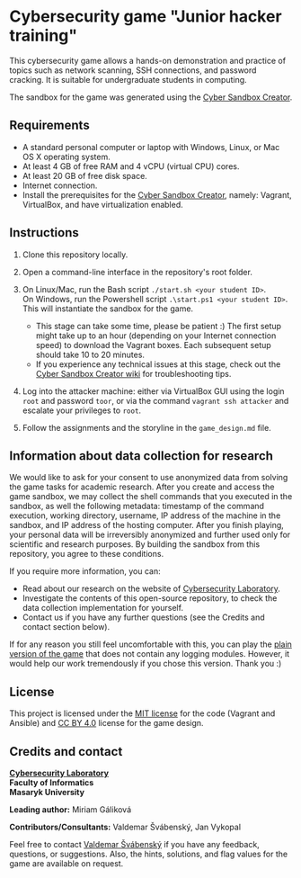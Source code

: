 # Cybersecurity game "Junior hacker training"

This cybersecurity game allows a hands-on demonstration and practice of topics such as network scanning, SSH connections, and password cracking. It is suitable for undergraduate students in computing.

The sandbox for the game was generated using the [Cyber Sandbox Creator](https://gitlab.ics.muni.cz/muni-kypo-csc/cyber-sandbox-creator).

## Requirements

* A standard personal computer or laptop with Windows, Linux, or Mac OS X operating system.
* At least 4 GB of free RAM and 4 vCPU (virtual CPU) cores.
* At least 20 GB of free disk space.
* Internet connection.
* Install the prerequisites for the [Cyber Sandbox Creator](https://gitlab.ics.muni.cz/muni-kypo-csc/cyber-sandbox-creator/-/wikis/Installation), namely: Vagrant, VirtualBox, and have virtualization enabled.

## Instructions

1. Clone this repository locally.

2. Open a command-line interface in the repository's root folder.

3. On Linux/Mac, run the Bash script `./start.sh <your student ID>`.\
   On Windows, run the Powershell script `.\start.ps1 <your student ID>`.
   This will instantiate the sandbox for the game.
	* This stage can take some time, please be patient :) The first setup might take up to an hour (depending on your Internet connection speed) to download the Vagrant boxes. Each subsequent setup should take 10 to 20 minutes.
	* If you experience any technical issues at this stage, check out the [Cyber Sandbox Creator wiki](https://gitlab.ics.muni.cz/muni-kypo-csc/cyber-sandbox-creator/-/wikis/Known-Issues) for troubleshooting tips.

4. Log into the attacker machine: either via VirtualBox GUI using the login `root` and password `toor`, or via the command `vagrant ssh attacker` and escalate your privileges to `root`.

5. Follow the assignments and the storyline in the `game_design.md` file.

## Information about data collection for research

We would like to ask for your consent to use anonymized data from solving the game tasks for academic research. After you create and access the game sandbox, we may collect the shell commands that you executed in the sandbox, as well the following metadata: timestamp of the command execution, working directory, username, IP address of the machine in the sandbox, and IP address of the hosting computer. After you finish playing, your personal data will be irreversibly anonymized and further used only for scientific and research purposes. By building the sandbox from this repository, you agree to these conditions.

If you require more information, you can:
* Read about our research on the website of [Cybersecurity Laboratory](https://kypo.fi.muni.cz).
* Investigate the contents of this open-source repository, to check the data collection implementation for yourself.
* Contact us if you have any further questions (see the Credits and contact section below).

If for any reason you still feel uncomfortable with this, you can play the [plain version of the game](https://gitlab.ics.muni.cz/muni-kypo-trainings/games/junior-hacker/-/tree/version-without-command-logging) that does not contain any logging modules. However, it would help our work tremendously if you chose this version. Thank you :)

## License

This project is licensed under the [MIT license](LICENSE) for the code (Vagrant and Ansible) and [CC BY 4.0](https://creativecommons.org/licenses/by/4.0) license for the game design.

## Credits and contact

**[Cybersecurity Laboratory](https://kypo.fi.muni.cz)**\
**Faculty of Informatics**\
**Masaryk University**

**Leading author:** Miriam Gáliková

**Contributors/Consultants:** Valdemar Švábenský, Jan Vykopal

Feel free to contact [Valdemar Švábenský](mailto:svabensky@ics.muni.cz?subject=Junior%20Hacker%20Cybersecurity%20Game) if you have any feedback, questions, or suggestions. Also, the hints, solutions, and flag values for the game are available on request.
